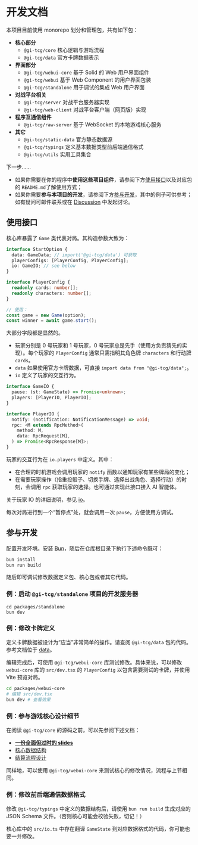 # 开发文档

本项目目前使用 monorepo 划分和管理包，共有如下包：

- **核心部分**
  - `@gi-tcg/core` 核心逻辑与游戏流程
  - `@gi-tcg/data` 官方卡牌数据表示
- **界面部分**
  - `@gi-tcg/webui-core` 基于 Solid 的 Web 用户界面组件
  - `@gi-tcg/webui` 基于 Web Component 的用户界面包装
  - `@gi-tcg/standalone` 用于调试的集成 Web 用户界面
- **对战平台相关**
  - `@gi-tcg/server` 对战平台服务器实现
  - `@gi-tcg/web-client` 对战平台客户端（网页版）实现
- **程序互通信组件**
  - `@gi-tcg/raw-server` 基于 WebSocket 的本地游戏核心服务
- **其它**
  - `@gi-tcg/static-data` 官方静态数据源
  - `@gi-tcg/typings` 定义基本数据类型前后端通信格式
  - `@gi-tcg/utils` 实用工具集合

下一步……
- 如果你需要在你的程序中**使用这些项目组件**，请参阅下方[使用接口](#使用接口)以及对应包的 `README.md`了解使用方式；
- 如果你需要**参与本项目的开发**，请参阅下方[参与开发](#参与开发)，其中的例子可供参考；如有疑问可邮件联系或在 [Discussion](https://github.com/guyutongxue/genius-invokation/discussions) 中发起讨论。

## 使用接口

核心库暴露了 `Game` 类代表对局。其构造参数大致为：

```ts
interface StartOption {
  data: GameData; // import('@gi-tcg/data') 可获取
  playerConfigs: [PlayerConfig, PlayerConfig];
  io: GameIO; // see below
}

interface PlayerConfig {
  readonly cards: number[];
  readonly characters: number[];
}

// 使用：
const game = new Game(option);
const winner = await game.start();
```

大部分字段都是显然的。

- 玩家分别是 0 号玩家和 1 号玩家，0 号玩家总是先手（使用方负责猜先的实现）。每个玩家的 `PlayerConfig` 通常只需指明其角色牌 `characters` 和行动牌 `cards`。
- `data` 如果使用官方卡牌数据，可直接 `import data from "@gi-tcg/data";`。
- `io` 定义了玩家的交互行为。

```ts
interface GameIO {
  pause: (st: GameState) => Promise<unknown>;
  players: [PlayerIO, PlayerIO];
}

interface PlayerIO {
  notify: (notification: NotificationMessage) => void;
  rpc: <M extends RpcMethod>(
    method: M,
    data: RpcRequest[M],
  ) => Promise<RpcResponse[M]>;
}
```

玩家的交互行为在 `io.players` 中定义。其中：
- 在合理的时机游戏会调用玩家的 `notify` 函数以通知玩家有某些牌局的变化；
- 在需要玩家操作（指重投骰子、切换手牌、选择出战角色、选择行动）的时刻，会调用 `rpc` 获取玩家的选择。也可通过实现此接口接入 AI 智能体。

关于玩家 IO 的详细说明，参见 [io](./io.md)。

每次对局进行到一个“暂停点”处，就会调用一次 `pause`，方便使用方调试。

## 参与开发

配置开发环境。安装 [Bun](https://bun.sh)，随后在仓库根目录下执行下述命令既可：

```sh
bun install
bun run build
```

随后即可调试修改数据定义包、核心包或者其它代码。

### 例：启动 `@gi-tcg/standalone` 项目的开发服务器

```
cd packages/standalone
bun dev
```

### 例：修改卡牌定义

定义卡牌数据被设计为“应当”非常简单的操作。请查阅 `@gi-tcg/data` 包的代码。参考文档位于 [data](./data/README.md)。

编辑完成后，可使用 `@gi-tcg/webui-core` 库测试修改。具体来说，可以修改 `webui-core` 库的 `src/dev.tsx` 的 `PlayerConfig` 以包含需要测试的卡牌，并使用 Vite 预览对局。

```sh
cd packages/webui-core
# 编辑 src/dev.tsx
bun dev # 查看效果
```

### 例：参与游戏核心设计细节

在阅读 `@gi-tcg/core` 的源码之前，可以先参阅下述文档：
- **[一份全面但过时的 slides](https://kdocs.cn/l/chWGWwQNLHGo)**
- [核心数据结构](./state.md)
- [结算流程设计](./process.md)

同样地，可以使用 `@gi-tcg/webui-core` 来测试核心的修改情况，流程与上节相同。

### 例：修改前后端通信数据格式

修改 `@gi-tcg/typings` 中定义的数据结构后，请使用 `bun run build` 生成对应的 JSON Schema 文件。（否则核心可能会校验失败，切记！）

核心库中的 `src/io.ts` 中存在翻译 `GameState` 到对应数据格式的代码，你可能也要一并修改。
